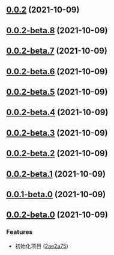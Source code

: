 ## [0.0.2](https://github.com/gyx8899/lib-template/compare/v0.0.2-beta.8...v0.0.2) (2021-10-09)



## [0.0.2-beta.8](https://github.com/gyx8899/lib-template/compare/v0.0.2-beta.7...v0.0.2-beta.8) (2021-10-09)



## [0.0.2-beta.7](https://github.com/gyx8899/lib-template/compare/v0.0.2-beta.6...v0.0.2-beta.7) (2021-10-09)



## [0.0.2-beta.6](https://github.com/gyx8899/lib-template/compare/v0.0.2-beta.5...v0.0.2-beta.6) (2021-10-09)



## [0.0.2-beta.5](https://github.com/gyx8899/lib-template/compare/v0.0.2-beta.4...v0.0.2-beta.5) (2021-10-09)



## [0.0.2-beta.4](https://github.com/gyx8899/lib-template/compare/v0.0.2-beta.3...v0.0.2-beta.4) (2021-10-09)



## [0.0.2-beta.3](https://github.com/gyx8899/lib-template/compare/v0.0.2-beta.2...v0.0.2-beta.3) (2021-10-09)



## [0.0.2-beta.2](https://github.com/gyx8899/lib-template/compare/v0.0.2-beta.1...v0.0.2-beta.2) (2021-10-09)



## [0.0.2-beta.1](https://github.com/gyx8899/lib-template/compare/v0.0.1-beta.0...v0.0.2-beta.1) (2021-10-09)



## [0.0.1-beta.0](https://github.com/gyx8899/lib-template/compare/v0.0.2-beta.0...v0.0.1-beta.0) (2021-10-09)



## [0.0.2-beta.0](https://github.com/gyx8899/lib-template/compare/2ae2a75b1eeb1b279efc38718f9d88c6db0382bf...v0.0.2-beta.0) (2021-10-09)


### Features

* 初始化项目 ([2ae2a75](https://github.com/gyx8899/lib-template/commit/2ae2a75b1eeb1b279efc38718f9d88c6db0382bf))



